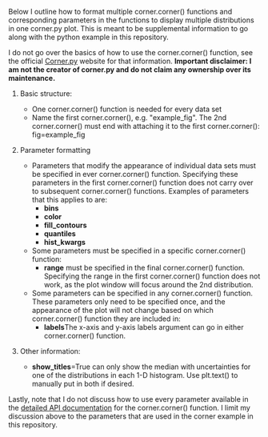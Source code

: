 Below I outline how to format multiple corner.corner() functions and corresponding parameters in the functions to display multiple distributions in one corner.py plot. This is meant to be supplemental information to go along with the python example in this repository.

I do not go over the basics of how to use the corner.corner() function, see the official 
<a href="https://corner.readthedocs.io/en/latest/index.html">Corner.py</a> website for that information.
**Important disclaimer: I am not the creator of corner.py and do not claim any ownership over its maintenance.**

1. Basic structure:
   - One corner.corner() function is needed for every data set
   - Name the first corner.corner(), e.g. "example_fig". The 2nd corner.corner() must end with attaching it to the first corner.corner(): fig=example_fig

2. Parameter formatting
   - Parameters that modify the appearance of individual data sets must be specified in ever corner.corner() function. Specifying these parameters in the first corner.corner() function does not carry over to subsequent corner.corner() functions.  Examples of parameters that this applies to are:
      - **bins**
      - **color**
      - **fill_contours**
      - **quantiles**
      - **hist_kwargs**
   - Some parameters must be specified in a specific corner.corner() function:
      - **range** must be specified in the final corner.corner() function. Specifying the range in the first corner.corner() function does not work, as the plot window will focus around the 2nd distribution.
   - Some parameters can be specified in any corner.corner() function. These parameters only need to be specified once, and the appearance of the plot will not change based on which corner.corner() function they are included in:
      - **labels**The x-axis and y-axis labels argument can go in either corner.corner() function.

3. Other information:
   - **show_titles**=True can only show the median with uncertainties for one of the distributions in each 1-D histogram.  Use plt.text() to manually put in both if desired.

Lastly, note that I do not discuss how to use every parameter available in the <a href="https://corner.readthedocs.io/en/latest/api.html">detailed API documentation</a> for the corner.corner() function. I limit my discussion above to the parameters that are used in the corner example in this repository.

